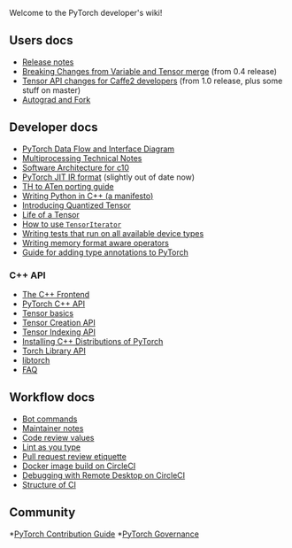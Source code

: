 Welcome to the PyTorch developer's wiki!

## Users docs

* [Release notes](https://github.com/pytorch/pytorch/releases)
* [Breaking Changes from Variable and Tensor merge](Breaking-Changes-from-Variable-and-Tensor-merge) (from 0.4 release)
* [Tensor API changes for Caffe2 developers](Tensor-API-changes-for-Caffe2-developers) (from 1.0 release, plus some stuff on master)
* [Autograd and Fork](Autograd-and-Fork)

## Developer docs

* [PyTorch Data Flow and Interface Diagram](PyTorch-Data-Flow-and-Interface-Diagram)
* [Multiprocessing Technical Notes](Multiprocessing-Technical-Notes)
* [Software Architecture for c10](Software-Architecture-for-c10)
* [PyTorch JIT IR format](PyTorch-IR) (slightly out of date now)
* [TH to ATen porting guide](TH-to-ATen-porting-guide)
* [Writing Python in C++ (a manifesto)](Writing-Python-in-cpp-(a-manifesto))
* [Introducing Quantized Tensor](Introducing-Quantized-Tensor)
* [Life of a Tensor](Life-of-A-Tensor)
* [How to use `TensorIterator`](How-to-use-TensorIterator)
* [Writing tests that run on all available device types](Writing-tests-that-run-on-all-available-device-types)
* [Writing memory format aware operators](Writing-memory-format-aware-operators)
* [Guide for adding type annotations to PyTorch](Guide-for-adding-type-annotations-to-PyTorch)

### C++ API
* [The C++ Frontend](https://github.com/pytorch/pytorch/blob/master/docs/cpp/source/frontend.rst)
* [PyTorch C++ API](https://github.com/pytorch/pytorch/blob/master/docs/cpp/source/index.rst)
* [Tensor basics](https://github.com/pytorch/pytorch/blob/master/docs/cpp/source/notes/tensor_basics.rst)
* [Tensor Creation API](https://github.com/pytorch/pytorch/blob/master/docs/cpp/source/notes/tensor_creation.rst)
* [Tensor Indexing API](https://github.com/pytorch/pytorch/blob/master/docs/cpp/source/notes/tensor_indexing.rst)
* [Installing C++ Distributions of PyTorch](https://github.com/pytorch/pytorch/blob/master/docs/cpp/source/installing.rst)
* [Torch Library API](https://github.com/pytorch/pytorch/blob/master/docs/cpp/source/library.rst)
* [libtorch](https://github.com/pytorch/pytorch/blob/master/docs/libtorch.rst)
* [FAQ](https://github.com/pytorch/pytorch/blob/master/docs/cpp/source/notes/faq.rst)

## Workflow docs

* [Bot commands](Bot-commands)
* [Maintainer notes](Maintainer-notes)
* [Code review values](Code-review-values)
* [Lint as you type](Lint-as-you-type)
* [Pull request review etiquette](Pull-request-review-etiquette)
* [Docker image build on CircleCI](Docker-image-build-on-CircleCI)
* [Debugging with Remote Desktop on CircleCI](Debugging-with-Remote-Desktop-on-CircleCI)
* [Structure of CI](https://github.com/pytorch/pytorch/blob/master/.circleci/README.md)

## Community

*[PyTorch Contribution Guide](https://github.com/pytorch/pytorch/blob/master/docs/source/community/contribution_guide.rst)
*[PyTorch Governance](https://github.com/pytorch/pytorch/blob/master/docs/source/community/governance.rst)